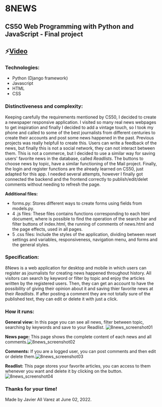 # 8NEWS
## CS50 Web Programming with Python and JavaScript - Final project
## ⚡[Video](https://www.youtube.com/watch?v=3VnyH0xtQ9A&t=93s) 

### Technologies:
- Python (Django framework)
- Javascript
- HTML
- CSS

### Distinctiveness and complexity:
Keeping carefully the requirements mentioned by CS50, I decided to create a newspaper responsive application. I visited so many real news webpages to get inspiration and finally I decided to add a vintage touch, so I took my phone and called to some of the best journalists from different centuries to create their accounts and post some news happened in the past.
Previous projects was really helpfull to create this. Users can write a feedback of the news, but finally this is not a social network, they can not interact between them. This is not a commerce, but I decided to use a similar way for saving users' favorite news in the database, called  *Readlists*. The buttons to choose news by topic, have a similar functioning of the Mail project. Finally, the login and register functions are the already learned on CS50, just adapted for this app.
I needed several attempts, however I finally got connected the backend and the frontend correctly to publish/edit/delet comments without needing to refresh the page.

**Additional files:**
- forms.py: Stores different ways to create forms using fields from models.py.
- 4 .js files: These files contains functions corresponding to each html document, where is possible to find the operation of the search bar and filter buttons of index.html, the running of comments of news.html and the page effects, used in all pages. 
- 5 .css files: Include the styles of the application, dividing between reset settings and variables, responsiveness, navigation menu, and forms and the general styles.

### Specification:
8News is a web application for desktop and mobile in which users can register as journalists for creating news happened throughout history. All visitors can search by keyword or filter by topic and enjoy the articles written by the registered users. Then, they can get an account to have the possibility of giving their opinion about it and saving thier favorite news at their *Readlists*. If after posting a comment they are not totally sure of the published text, they can edit or delete it with just a click. 

### How it runs:
**General view:**
In this page you can see all news, filter between topic, searching by keywords and save to your Readlist. ![8news_screenshot01](https://user-images.githubusercontent.com/83608710/173812688-ffd26756-0d18-4849-bff1-6c0b5ece390f.png)


**News page:**
This page shows the complete content of each news and all comments.![8news_screenshot02](https://user-images.githubusercontent.com/83608710/173813272-d2d6bcd4-05f8-463c-83b6-1795a37e69ba.png)


**Comments:**
If you are a logged user, you can post comments and then edit or delete them.![8news_screenshot03](https://user-images.githubusercontent.com/83608710/173813482-42feb5ea-3f3c-4429-9577-c206c0298951.png)

**Readlist:**
This page stores your favorite articles, you can access to them whenever you want and delete it by clicking on the button.![8news_screenshot04](https://user-images.githubusercontent.com/83608710/173813519-4baec4b9-46a0-4138-8807-625b2f287177.png)


### Thanks for your time!
Made by Javier All Varez at June 02, 2022.
